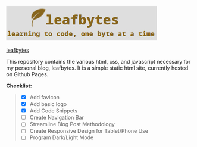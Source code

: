 ![alt text](assets/blog_header.jpg)

<!-- ## leafbytes, a personal blog -->

[leafbytes](https://leafbytes.com)

This repository contains the various html, css, and javascript necessary for my personal blog, leafbytes. It is a simple static html site, currently hosted on Github Pages.

__Checklist:__

> - [x] Add favicon
> - [x] Add basic logo
> - [x] Add Code Snippets
> - [ ] Create Navigation Bar
> - [ ] Streamline Blog Post Methodology
> - [ ] Create Responsive Design for Tablet/Phone Use
> - [ ] Program Dark/Light Mode
